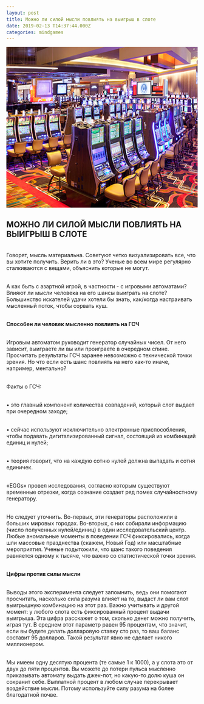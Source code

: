 ```yaml
---
layout: post
title: Можно ли силой мысли повлиять на выигрыш в слоте
date: 2019-02-13 T14:37:44.000Z
categories: mindgames
---
```


<img src="/images/fulls/mindgames.jpg" class="fit image"> 

## МОЖНО ЛИ СИЛОЙ МЫСЛИ ПОВЛИЯТЬ НА ВЫИГРЫШ В СЛОТЕ

<br>Говорят, мысль материальна. Советуют четко визуализировать все, что вы хотите получить. Верить ли в это? Ученые во всем мире регулярно сталкиваются с вещами, объяснить которые не могут. 

<br>А как быть с азартной игрой, в частности - с игровыми автоматами? Влияют ли мысли человека на его шансы выиграть на слоте? Большинство искателей удачи хотели бы знать, как/когда настраивать мысленный поток, чтобы сорвать куш.

<br><strong>Способен ли человек мысленно повлиять на ГСЧ</strong>

<br>Игровым автоматом руководит генератор случайных чисел. От него зависит, выиграете ли вы или проиграете в очередном спине. Просчитать результаты ГСЧ заранее невозможно с технической точки зрения. Но что если есть шанс повлиять на него как-то иначе, например, ментально?

<br>Факты о ГСЧ:

<br>•	это главный компонент количества совпадений, который слот выдает при очередном заходе;

<br>•	сейчас используют исключительно электронные приспособления, чтобы подавать дигитализированный сигнал, состоящий из комбинаций единиц и нулей;

<br>•	теория говорит, что на каждую сотню нулей должна выпадать и сотня единичек.

<br>«EGGs» провел исследования, согласно которым существуют временные отрезки, когда сознание создает ряд помех случайностному генератору.

<br>Но следует уточнить. Во-первых, эти генераторы расположили в больших мировых городах. Во-вторых, с них собирали информацию (число полученных нулей/единиц) в один исследовательский центр. Любые аномальные моменты в поведении ГСЧ фиксировались, когда шли массовые празднества (скажем, Новый Год) или масштабные мероприятия. Ученые подытожили, что шанс такого поведения равняется одному к тысяче, что важно со статистической точки зрения.

<br><strong>Цифры против силы мысли</strong>

<br>Выводы этого эксперимента следует запомнить, ведь они помогают просчитать, насколько сила разума влияет на то, выдаст ли вам слот выигрышную комбинацию на этот раз. Важно учитывать и другой момент: у любого слота есть фиксированный процент выдачи выигрыша. Эта цифра расскажет о том, сколько денег можно получить, играя тут. В среднем этот параметр равен 95 процентам, что значит, если вы будете делать долларовую ставку сто раз, то ваш баланс составит 95 долларов. Такой результат явно не сделает никого миллионером.

<br>Мы имеем одну десятую процента (те самые 1 к 1000), а у слота это от двух до пяти процентов. Вы можете до потери пульса мысленно приказывать автомату выдать джек-пот, но какую-то долю куша он сохранит себе. Выплатной процент в любом случае перекрывает воздействие мысли. Потому используйте силу разума на более благодатной почве. 



